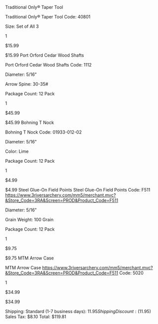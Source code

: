 
Traditional Only&reg; Taper Tool

Traditional Only&reg; Taper Tool
Code: 40801

Size: Set of All 3

1

$15.99

$15.99
Port Orford Cedar Wood Shafts

Port Orford Cedar Wood Shafts
Code: 1112

Diameter: 5/16"

Arrow Spine: 30-35#

Package Count: 12 Pack

1

$45.99

$45.99
Bohning T Nock

Bohning T Nock
Code: 01933-012-02

Diameter: 5/16"

Color: Lime

Package Count: 12 Pack

1

$4.99

$4.99
Steel Glue-On Field Points
Steel Glue-On Field Points
Code: F511
https://www.3riversarchery.com/mm5/merchant.mvc?&Store_Code=3RA&Screen=PROD&Product_Code=F511

Diameter: 5/16"

Grain Weight: 100 Grain

Package Count: 12 Pack

1

$9.75

$9.75
MTM Arrow Case

MTM Arrow Case
https://www.3riversarchery.com/mm5/merchant.mvc?&Store_Code=3RA&Screen=PROD&Product_Code=F511
Code: 5020

1

$34.99

$34.99

Shipping: Standard (1-7 business days): $11.95 Shipping Discount: ($11.95) Sales Tax: $8.10 Total: $119.81
